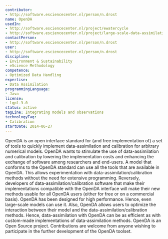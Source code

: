 ```yaml
---
contributor:
- http://software.esciencecenter.nl/person/n.drost
name: OpenDA
usedIn:
- http://software.esciencecenter.nl/project/ewatercycle
- http://software.esciencecenter.nl/project/large-scale-data-assimilation
contactPerson:
- http://software.esciencecenter.nl/person/n.drost
user:
- http://software.esciencecenter.nl/person/n.drost
discipline:
- Environment & Sustainability
- eScience Methodology
competence:
- Optimized Data Handling
expertise:
- Data Assimilation
programmingLanguage:
- Java
license:
- lgpl-3.0
status: active
tagLine: Integrating models and observations
technologyTag:
- Calibration
startDate: 2014-06-27
---
```

OpenDA is an open interface standard for (and free implementation of) a set of tools to quickly implement data-assimilation and calibration for arbitrary numerical models. OpenDA wants to stimulate the use of data-assimilation and calibration by lowering the implementation costs and enhancing the exchange of software among researchers and end-users.
A model that conforms to the OpenDA standard can use all the tools that are available in OpenDA. This allows experimentation with data-assimilation/calibration methods without the need for extensive programming. Reversely, developers of data-assimilation/calibration software that make their implementations compatible with the OpenDA interface will make their new methods usable for all OpenDA users (either for free or on a commercial basis).
OpenDA has been designed for high performance. Hence, even large-scale models can use it. Also, OpenDA allows users to optimize the interaction between their model and the data-assimilation/calibration methods. Hence, data-assimilation with OpenDA can be as efficient as with custom-made implementations of data-assimilation methods.
OpenDA is an Open Source project. Contributions are welcome from anyone wishing to participate in the further development of the OpenDA toolset.
